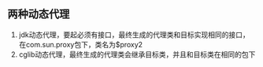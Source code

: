 ## 两种动态代理
1. jdk动态代理，要起必须有接口，最终生成的代理类和目标实现相同的接口，
在com.sun.proxy包下，类名为$proxy2
2. cglib动态代理，最终生成的代理类会继承目标类，并且和目标类在相同的包下